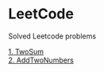 # LeetCode
Solved Leetcode problems


[1. TwoSum](/TwoSum/)<br>
[2. AddTwoNumbers](/AddTwoNumbers/)<br>
